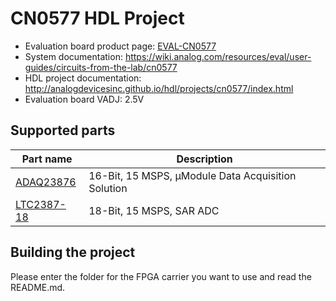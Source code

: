 # CN0577 HDL Project

- Evaluation board product page: [EVAL-CN0577](https://www.analog.com/cn0577)
- System documentation: https://wiki.analog.com/resources/eval/user-guides/circuits-from-the-lab/cn0577 
- HDL project documentation: http://analogdevicesinc.github.io/hdl/projects/cn0577/index.html
- Evaluation board VADJ: 2.5V

## Supported parts

| Part name                               | Description                                               |
|-----------------------------------------|-----------------------------------------------------------|
| [ADAQ23876](https://www.analog.com/ADAQ23876) | 16-Bit, 15 MSPS, μModule Data Acquisition Solution |
| [LTC2387-18](https://www.analog.com/LTC2387-18) | 18-Bit, 15 MSPS, SAR ADC |

## Building the project

Please enter the folder for the FPGA carrier you want to use and read the README.md.
